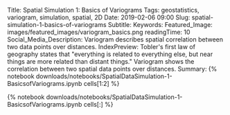 Title: Spatial Simulation 1: Basics of Variograms
Tags: geostatistics, variogram, simulation, spatial, 2D
Date: 2019-02-06 09:00
Slug: spatial-simulation-1-basics-of-variograms
Subtitle:
Keywords: 
Featured_Image: images/featured_images/variogram_basics.png
readingTime: 10
Social_Media_Description: Variogram describes spatial correlation between two data points over distances.
IndexPreview: Tobler's first law of geography states that "everything is related to everything else, but near things are more related than distant things." Variogram shows the correlation between two spatial data points over distances.
Summary: {% notebook downloads/notebooks/SpatialDataSimulation-1-BasicsofVariograms.ipynb cells[1:2] %}

{% notebook downloads/notebooks/SpatialDataSimulation-1-BasicsofVariograms.ipynb cells[:] %}
